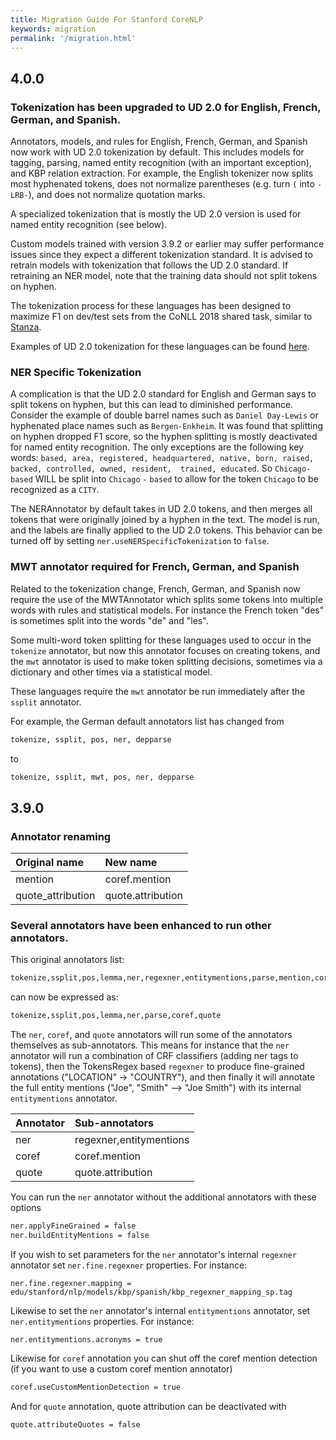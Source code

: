 ```yaml
---
title: Migration Guide For Stanford CoreNLP
keywords: migration
permalink: '/migration.html'
---
```


## 4.0.0

### Tokenization has been upgraded to UD 2.0 for English, French, German, and Spanish.

Annotators, models, and rules for English, French, German, and Spanish now work with UD 2.0
tokenization by default. This includes models for tagging, parsing, named entity recognition
(with an important exception), and KBP relation extraction. For example, the English tokenizer 
now splits most hyphenated tokens, does not normalize parentheses (e.g. turn `(` into `-LRB-`), 
and does not normalize quotation marks.

A specialized tokenization that is mostly the UD 2.0 version is used for named entity
recognition (see below).

Custom models trained with version 3.9.2 or earlier may suffer performance issues since they
expect a different tokenization standard. It is advised to retrain models with tokenization
that follows the UD 2.0 standard. If retraining an NER model, note that the training data
should not split tokens on hyphen.

The tokenization process for these languages has been designed to maximize F1 on dev/test
sets from the CoNLL 2018 shared task, similar to [Stanza](https://stanfordnlp.github.io/stanza/).

Examples of UD 2.0 tokenization for these languages can be found [here](https://universaldependencies.org/).

### NER Specific Tokenization

A complication is that the UD 2.0 standard for English and German says to split tokens on
hyphen, but this can lead to diminished performance. Consider the example of double barrel
names such as `Daniel Day-Lewis` or hyphenated place names such as `Bergen-Enkheim`. It
was found that splitting on hyphen dropped F1 score, so the hyphen splitting is mostly
deactivated for named entity recognition. The only exceptions are the following key words:
`based, area, registered, headquartered, native, born, raised, backed, controlled, owned, resident, 
trained, educated`. So `Chicago-based` WILL be split into `Chicago` `-` `based` to allow
for the token `Chicago` to be recognized as a `CITY`.

The NERAnnotator by default takes in UD 2.0 tokens, and then merges all tokens
that were originally joined by a hyphen in the text. The model is run, and the labels
are finally applied to the UD 2.0 tokens. This behavior can be turned off by setting
`ner.useNERSpecificTokenization` to `false`.

### MWT annotator required for French, German, and Spanish

Related to the tokenization change, French, German, and Spanish now require the use
of the MWTAnnotator which splits some tokens into multiple words with rules and
statistical models. For instance the French token "des" is sometimes split into the
words "de" and "les".

Some multi-word token splitting for these languages used to occur in the `tokenize`
annotator, but now this annotator focuses on creating tokens, and the `mwt` annotator
is used to make token splitting decisions, sometimes via a dictionary and other times
via a statistical model.

These languages require the `mwt` annotator be run immediately after the `ssplit`
annotator.

For example, the German default annotators list has changed from

```bash
tokenize, ssplit, pos, ner, depparse
```

to

```bash
tokenize, ssplit, mwt, pos, ner, depparse
```

## 3.9.0

### Annotator renaming

| Original name | New name |
| :--- | :--- |
| mention | coref.mention |
| quote_attribution | quote.attribution |

### Several annotators have been enhanced to run other annotators.

This original annotators list:

```bash
tokenize,ssplit,pos,lemma,ner,regexner,entitymentions,parse,mention,coref,quote,quote_attribution
```

can now be expressed as:

```bash
tokenize,ssplit,pos,lemma,ner,parse,coref,quote
```

The `ner`, `coref`, and `quote` annotators will run some of the annotators themselves
as sub-annotators.  This means for instance that the `ner` annotator will run a combination
of CRF classifiers (adding ner tags to tokens), then the TokensRegex based `regexner` to produce 
fine-grained annotations ("LOCATION" -> "COUNTRY"), and then finally it will annotate the full
entity mentions ("Joe", "Smith" --> "Joe Smith") with its internal `entitymentions` annotator.

| Annotator | Sub-annotators |
| :--- | :--- |
| ner | regexner,entitymentions |
| coref | coref.mention |
| quote | quote.attribution |

You can run the `ner` annotator without the additional annotators with these options

```bash
ner.applyFineGrained = false
ner.buildEntityMentions = false
```

If you wish to set parameters for the `ner` annotator's internal `regexner` annotator
set `ner.fine.regexner` properties.  For instance:

`ner.fine.regexner.mapping = edu/stanford/nlp/models/kbp/spanish/kbp_regexner_mapping_sp.tag`

Likewise to set the `ner` annotator's internal `entitymentions` annotator, set
`ner.entitymentions` properties.  For instance:

`ner.entitymentions.acronyms = true`

Likewise for `coref` annotation you can shut off the coref mention detection (if you
want to use a custom coref mention annotator)

```bash
coref.useCustomMentionDetection = true
```

And for `quote` annotation, quote attribution can be deactivated with

```bash
quote.attributeQuotes = false
```
